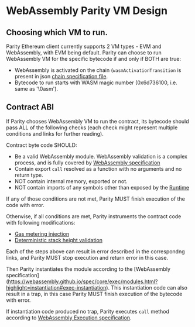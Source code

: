 # WebAssembly Parity VM Design

## Choosing which VM to run.

Parity Ethereum client currently supports 2 VM types - EVM and WebAssembly, with EVM being default. Parity can choose to run WebAssembly VM for the specific bytecode if and only if BOTH are true:

- WebAssembly is activated on the chain (`wasmActivationTransition` is present in json [chain specification file](Chain-specification.md).
- Bytecode to run starts with WASM magic number (0x6d736100, i.e. same as '\0asm').

## Contract ABI

If Parity chooses WebAssembly VM to run the contract, its bytecode should pass ALL of the following checks (each check might represent multiple conditions and links for further reading).

Contract byte code SHOULD:

- Be a valid WebAssembly module. WebAssembly validation is a complex process, and is fully covered by [WebAssembly specification](https://webassembly.github.io/spec/core/valid/index.html)
- Contain export `call` resolved as a function with no arguments and no return type.
- NOT contain internal memory, exported or not.
- NOT contain imports of any symbols other than exposed by the [Runtime](WebAssembly-Runtime.md)

If any of those conditions are not met, Parity MUST finish execution of the code with error.

Otherwise, if all conditions are met, Parity instruments the contract code with following modifications:
- [Gas metering injection](WebAssembly-GasMeteringABI.md)
- [Deterministic stack height validation](WebAssembly-StackHeightABI.md)

Each of the steps above can result in error described in the correspondng links, and Parity MUST stop execution and return error in this case.

Then Parity instantiates the module according to the [WebAssembly specification] (https://webassembly.github.io/spec/core/exec/modules.html?highlight=instantiation#exec-instantiation). This instantiation code can also result in a trap, in this case Parity MUST finish execution of the bytecode with error.

If instantiation code produced no trap, Parity executes `call` method according to [WebAssembly Execution specification](https://webassembly.github.io/spec/core/exec/index.html).
